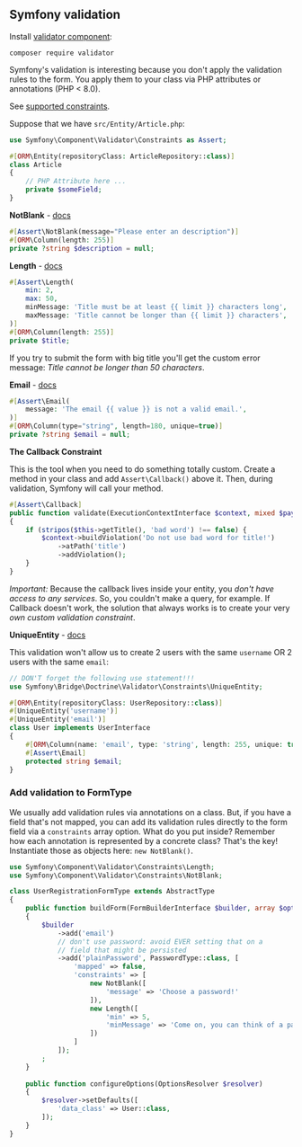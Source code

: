 ## Symfony validation

Install [validator component](https://github.com/symfony/validator):

```
composer require validator
```

Symfony's validation is interesting because you don't apply the validation rules to the form. 
You apply them to your class via PHP attributes or annotations (PHP < 8.0).

See [supported constraints](https://symfony.com/doc/current/validation.html#supported-constraints).

Suppose that we have `src/Entity/Article.php`:

```php
use Symfony\Component\Validator\Constraints as Assert;

#[ORM\Entity(repositoryClass: ArticleRepository::class)]
class Article
{
    // PHP Attribute here ...
    private $someField;
}
```

**NotBlank** - [docs](https://symfony.com/doc/current/reference/constraints/NotBlank.html)

```php
#[Assert\NotBlank(message="Please enter an description")]
#[ORM\Column(length: 255)]
private ?string $description = null;
```

**Length** - [docs](https://symfony.com/doc/current/reference/constraints/Length.html)

```php
#[Assert\Length(
    min: 2,
    max: 50,
    minMessage: 'Title must be at least {{ limit }} characters long',
    maxMessage: 'Title cannot be longer than {{ limit }} characters',
)]
#[ORM\Column(length: 255)]
private $title;
```

If you try to submit the form with big title you'll get the custom error message: *Title cannot be longer than 50 characters*.

**Email** - [docs](https://symfony.com/doc/current/reference/constraints/Email.html)

```php
#[Assert\Email(
    message: 'The email {{ value }} is not a valid email.',
)]
#[ORM\Column(type="string", length=180, unique=true)]
private ?string $email = null;
```

**The Callback Constraint**

This is the tool when you need to do something totally custom. 
Create a method in your class and add `Assert\Callback()` above it. Then, during validation, Symfony will call your method. 

```php
#[Assert\Callback]
public function validate(ExecutionContextInterface $context, mixed $payload): void
{
    if (stripos($this->getTitle(), 'bad word') !== false) {
        $context->buildViolation('Do not use bad word for title!')
            ->atPath('title')
            ->addViolation();
    }
}
```

*Important:* Because the callback lives inside your entity, you *don't have access to any services*. 
So, you couldn't make a query, for example. If Callback doesn't work, the solution that always works is to create your very *own custom validation constraint*.

**UniqueEntity** - [docs](https://symfony.com/doc/current/reference/constraints/UniqueEntity.html)

This validation won't allow us to create 2 users with the same `username` OR 2 users with the same `email`:

```php
// DON'T forget the following use statement!!!
use Symfony\Bridge\Doctrine\Validator\Constraints\UniqueEntity;

#[ORM\Entity(repositoryClass: UserRepository::class)]
#[UniqueEntity('username')]
#[UniqueEntity('email')]
class User implements UserInterface
{
    #[ORM\Column(name: 'email', type: 'string', length: 255, unique: true)]
    #[Assert\Email]
    protected string $email;
}
```

### Add validation to FormType

We usually add validation rules via annotations on a class. 
But, if you have a field that's not mapped, you can add its validation rules directly to the form field via a `constraints` array option. 
What do you put inside? Remember how each annotation is represented by a concrete class? 
That's the key! Instantiate those as objects here: `new NotBlank()`. 

```php
use Symfony\Component\Validator\Constraints\Length;
use Symfony\Component\Validator\Constraints\NotBlank;

class UserRegistrationFormType extends AbstractType
{
    public function buildForm(FormBuilderInterface $builder, array $options)
    {
        $builder
            ->add('email')
            // don't use password: avoid EVER setting that on a
            // field that might be persisted
            ->add('plainPassword', PasswordType::class, [
                'mapped' => false,
                'constraints' => [
                    new NotBlank([
                        'message' => 'Choose a password!'
                    ]),
                    new Length([
                        'min' => 5,
                        'minMessage' => 'Come on, you can think of a password longer than that!'
                    ])
                ]
            ]);
        ;
    }
    
    public function configureOptions(OptionsResolver $resolver)
    {
        $resolver->setDefaults([
            'data_class' => User::class,
        ]);
    }
}
```

